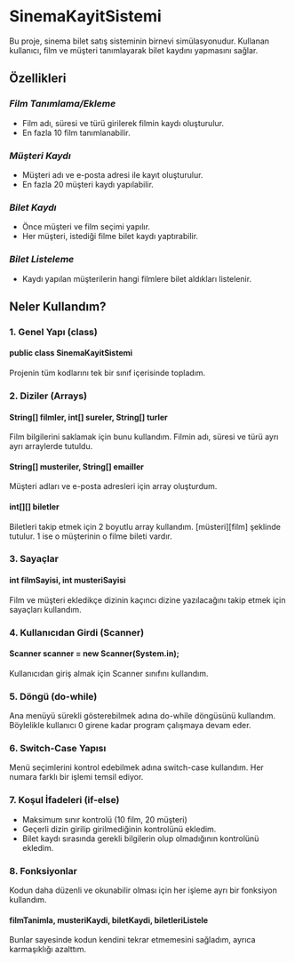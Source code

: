 # SinemaKayitSistemi

Bu proje, sinema bilet satış sisteminin birnevi simülasyonudur. Kullanan kullanıcı, film ve müşteri tanımlayarak bilet kaydını yapmasını sağlar.

## Özellikleri
### *Film Tanımlama/Ekleme*
- Film adı, süresi ve türü girilerek filmin kaydı oluşturulur.
- En fazla 10 film tanımlanabilir.
### *Müşteri Kaydı* 
- Müşteri adı ve e-posta adresi ile kayıt oluşturulur.
- En fazla 20 müşteri kaydı yapılabilir.
### *Bilet Kaydı*
- Önce müşteri ve film seçimi yapılır.
- Her müşteri, istediği filme bilet kaydı yaptırabilir.
### *Bilet Listeleme*
- Kaydı yapılan müşterilerin hangi filmlere bilet aldıkları listelenir.

## Neler Kullandım?
### 1. Genel Yapı (class)
#### public class SinemaKayitSistemi
Projenin tüm kodlarını tek bir sınıf içerisinde topladım.
### 2. Diziler (Arrays)
#### String[] filmler, int[] sureler, String[] turler
Film bilgilerini saklamak için bunu kullandım. Filmin adı, süresi ve türü ayrı ayrı arraylerde tutuldu.
#### String[] musteriler, String[] emailler
Müşteri adları ve e-posta adresleri için array oluşturdum.
#### int[][] biletler
Biletleri takip etmek için 2 boyutlu array kullandım. [müsteri][film] şeklinde tutulur. 1 ise o müşterinin o filme bileti vardır.
### 3. Sayaçlar
#### int filmSayisi, int musteriSayisi
Film ve müşteri ekledikçe dizinin kaçıncı dizine yazılacağını takip etmek için sayaçları kullandım.
### 4. Kullanıcıdan Girdi (Scanner)
#### Scanner scanner = new Scanner(System.in);
Kullanıcıdan giriş almak için Scanner sınıfını kullandım.
### 5. Döngü (do-while)
Ana menüyü sürekli gösterebilmek adına do-while döngüsünü kullandım.
Böylelikle kullanıcı 0 girene kadar program çalışmaya devam eder.
### 6. Switch-Case Yapısı
Menü seçimlerini kontrol edebilmek adına switch-case kullandım. Her numara farklı bir işlemi temsil ediyor.
### 7. Koşul İfadeleri (if-else)
- Maksimum sınır kontrolü (10 film, 20 müşteri)
- Geçerli dizin girilip girilmediğinin kontrolünü ekledim.
- Bilet kaydı sırasında gerekli bilgilerin olup olmadığının kontrolünü ekledim.
### 8. Fonksiyonlar 
Kodun daha düzenli ve okunabilir olması için her işleme ayrı bir fonksiyon kullandım.
#### filmTanimla, musteriKaydi, biletKaydi, biletleriListele 
Bunlar sayesinde kodun kendini tekrar etmemesini sağladım, ayrıca karmaşıklığı azalttım.
